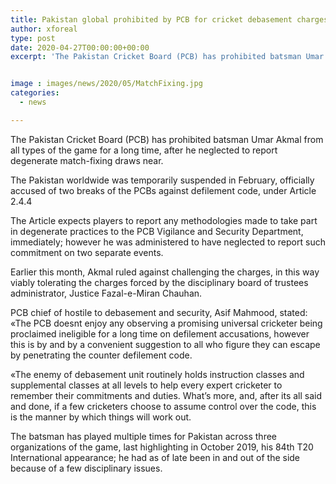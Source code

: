 ```yaml
---
title: Pakistan global prohibited by PCB for cricket debasement charges
author: xforeal 
type: post
date: 2020-04-27T00:00:00+00:00
excerpt: 'The Pakistan Cricket Board (PCB) has prohibited batsman Umar Akmal from all types of the game for a long time, after he neglected to report degenerate match-fixing approaches '


image : images/news/2020/05/MatchFixing.jpg
categories:
  - news

---
```

The Pakistan Cricket Board (PCB) has prohibited batsman Umar Akmal from all types of the game for a long time, after he neglected to report degenerate match-fixing draws near. 

The Pakistan worldwide was temporarily suspended in February, officially accused of two breaks of the PCBs against defilement code, under Article 2.4.4 

The Article expects players to report any methodologies made to take part in degenerate practices to the PCB Vigilance and Security Department, immediately; however he was administered to have neglected to report such commitment on two separate events. 

Earlier this month, Akmal ruled against challenging the charges, in this way viably tolerating the charges forced by the disciplinary board of trustees administrator, Justice Fazal-e-Miran Chauhan. 

PCB chief of hostile to debasement and security, Asif Mahmood, stated: &#171;The PCB doesnt enjoy any observing a promising universal cricketer being proclaimed ineligible for a long time on defilement accusations, however this is by and by a convenient suggestion to all who figure they can escape by penetrating the counter defilement code. 

&#171;The enemy of debasement unit routinely holds instruction classes and supplemental classes at all levels to help every expert cricketer to remember their commitments and duties. What&#8217;s more, and, after its all said and done, if a few cricketers choose to assume control over the code, this is the manner by which things will work out. 

The batsman has played multiple times for Pakistan across three organizations of the game, last highlighting in October 2019, his 84th T20 International appearance; he had as of late been in and out of the side because of a few disciplinary issues.